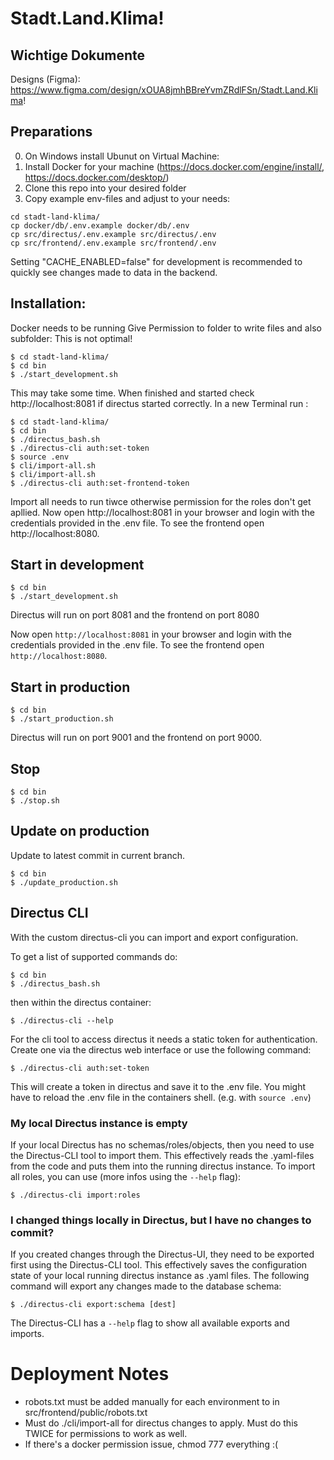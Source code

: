 # Stadt.Land.Klima!

## Wichtige Dokumente

Designs (Figma): https://www.figma.com/design/xOUA8jmhBBreYvmZRdlFSn/Stadt.Land.Klima!


## Preparations
0. On Windows install Ubunut on Virtual Machine:
1. Install Docker for your machine (https://docs.docker.com/engine/install/, https://docs.docker.com/desktop/)
2. Clone this repo into your desired folder
3. Copy example env-files and adjust to your needs:
```
cd stadt-land-klima/
cp docker/db/.env.example docker/db/.env
cp src/directus/.env.example src/directus/.env
cp src/frontend/.env.example src/frontend/.env
```
Setting "CACHE_ENABLED=false" for development is recommended to quickly see changes made to data in the backend.

## Installation:
Docker needs to be running
Give Permission to folder to write files and also subfolder: This is not optimal!
```
$ cd stadt-land-klima/
$ cd bin
$ ./start_development.sh
```
This may take some time.
When finished and started check http://localhost:8081 if directus started correctly.
In a new Terminal run :
```
$ cd stadt-land-klima/
$ cd bin
$ ./directus_bash.sh
$ ./directus-cli auth:set-token
$ source .env
$ cli/import-all.sh
$ cli/import-all.sh
$ ./directus-cli auth:set-frontend-token
```
Import all needs to run tiwce otherwise permission for the roles don't get apllied.
Now open http://localhost:8081 in your browser and login with the credentials provided in the .env file.
To see the frontend open http://localhost:8080.
## Start in development

```
$ cd bin
$ ./start_development.sh
```

Directus will run on port 8081 and the frontend on port 8080

Now open `http://localhost:8081` in your browser and login with the credentials provided in the .env file.
To see the frontend open `http://localhost:8080`.

## Start in production

```
$ cd bin
$ ./start_production.sh
```

Directus will run on port 9001 and the frontend on port 9000.

## Stop

```
$ cd bin
$ ./stop.sh
```

## Update on production

Update to latest commit in current branch.

```
$ cd bin
$ ./update_production.sh
```

## Directus CLI

With the custom directus-cli you can import and export configuration.

To get a list of supported commands do:

```
$ cd bin
$ ./directus_bash.sh
```

then within the directus container:

```
$ ./directus-cli --help
```

For the cli tool to access directus it needs a static token for authentication.
Create one via the directus web interface or use the following command:

```
$ ./directus-cli auth:set-token
```

This will create a token in directus and save it to the .env file.
You might have to reload the .env file in the containers shell. (e.g. with `source .env`)

### My local Directus instance is empty

If your local Directus has no schemas/roles/objects, then you need to use the Directus-CLI tool to import them. This effectively reads the .yaml-files from the code and puts them into the running directus instance.
To import all roles, you can use (more infos using the `--help` flag):
```
$ ./directus-cli import:roles
```

### I changed things locally in Directus, but I have no changes to commit?

If you created changes through the Directus-UI, they need to be exported first using the Directus-CLI tool. This effectively saves the configuration state of your local running directus instance as .yaml files.
The following command will export any changes made to the database schema:

```
$ ./directus-cli export:schema [dest]
```

The Directus-CLI has a `--help` flag to show all available exports and imports.

# Deployment Notes

- robots.txt must be added manually for each environment to in src/frontend/public/robots.txt
- Must do ./cli/import-all for directus changes to apply. Must do this TWICE for permissions to work as well.
- If there's a docker permission issue, chmod 777 everything :(
